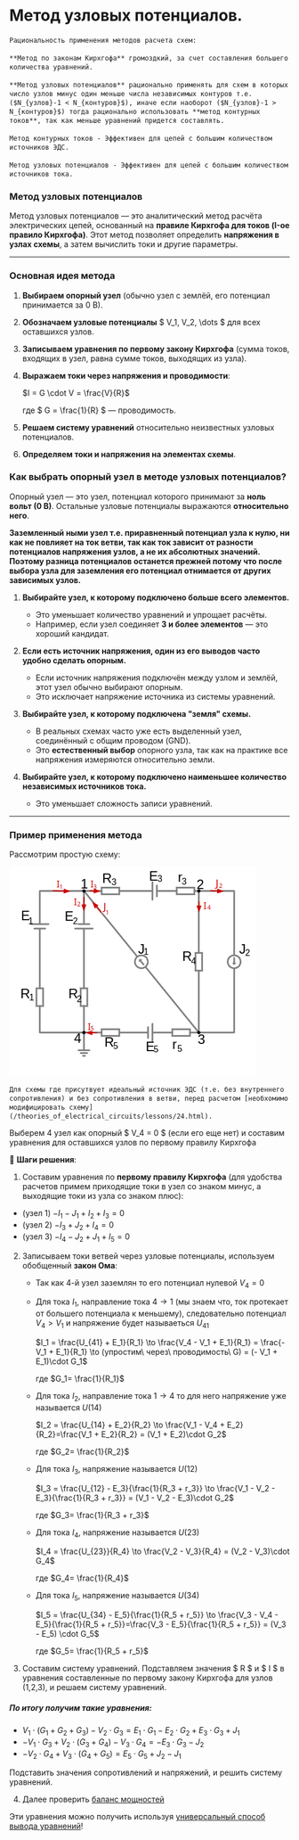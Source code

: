 # Метод узловых потенциалов. 

```admonish info
Рациональность применения методов расчета схем:

**Метод по законам Кирхгофа** громоздкий, за счет составления большего количества уравнений.

**Метод узловых потенциалов** рационально применять для схем в которых число узлов минус один меньше числа независимых контуров т.е. ($N_{узлов}-1 < N_{контуров}$), иначе если наоборот ($N_{узлов}-1 > N_{контуров}$) тогда рационально использовать **метод контурных токов**, так как меньше уравнений придется составлять. 

Метод контурных токов - Эффективен для цепей с большим количеством источников ЭДС.

Метод узловых потенциалов - Эффективен для цепей с большим количеством источников тока.
```

### **Метод узловых потенциалов**  
Метод узловых потенциалов — это аналитический метод расчёта электрических цепей, основанный на **правиле Кирхгофа для токов (I-ое правило Кирхгофа)**. Этот метод позволяет определить **напряжения в узлах схемы**, а затем вычислить токи и другие параметры.

---

### **Основная идея метода**  
1. **Выбираем опорный узел** (обычно узел с землёй, его потенциал принимается за 0 В). 
2. **Обозначаем узловые потенциалы** $ V_1, V_2, \dots $ для всех оставшихся узлов.  
3. **Записываем уравнения по первому закону Кирхгофа** (сумма токов, входящих в узел, равна сумме токов, выходящих из узла).  
4. **Выражаем токи через напряжения и проводимости**:  
    
   $I = G \cdot V = \frac{V}{R}$
    
   где $ G = \frac{1}{R} $ — проводимость.  
5. **Решаем систему уравнений** относительно неизвестных узловых потенциалов.  
6. **Определяем токи и напряжения на элементах схемы**.



### Как выбрать опорный узел в методе узловых потенциалов?

Опорный узел — это узел, потенциал которого принимают за **ноль вольт (0 В)**. Остальные узловые потенциалы выражаются **относительно него**.  


**Заземленный ными узел т.е. приравненный потенциал узла к нулю, ни как не повлияет на ток ветви, так как ток зависит от разности потенциалов напряжения узлов, а не их абсолютных значений. Поэтому разница потенциалов останется прежней потому что после выбора узла для заземления его потенциал отнимается от других зависимых узлов.**




1. **Выбирайте узел, к которому подключено больше всего элементов.**  
   - Это уменьшает количество уравнений и упрощает расчёты.  
   - Например, если узел соединяет **3 и более элементов** — это хороший кандидат.  

2. **Если есть источник напряжения, один из его выводов часто удобно сделать опорным.**  
   - Если источник напряжения подключён между узлом и землёй, этот узел обычно выбирают опорным.  
   - Это исключает напряжение источника из системы уравнений.  

3. **Выбирайте узел, к которому подключена "земля" схемы.**  
   - В реальных схемах часто уже есть выделенный узел, соединённый с общим проводом (GND).  
   - Это **естественный выбор** опорного узла, так как на практике все напряжения измеряются относительно земли.  

4. **Выбирайте узел, к которому подключено наименьшее количество независимых источников тока.**  
   - Это уменьшает сложность записи уравнений.  

 
---

### **Пример применения метода**  
Рассмотрим простую схему:

![Метод узловых потенциалов.](../img/74.png "Метод узловых потенциалов.")

```admonish info
Для схемы где присутвует идеальный источник ЭДС (т.е. без внутреннего сопротивления) и без сопротивления в ветви, перед расчетом [необхомимо модифицировать схему](/theories_of_electrical_circuits/lessons/24.html).
```


Выберем 4 узел как опорный $ V_4 = 0 $ (если его еще нет) и составим уравнения для оставшихся узлов по первому правилу Кирхгофа

🔹 **Шаги решения**:  
1. Составим уравнения по **первому правилу Кирхгофа** (для удобства расчетов примем приходящие токи в узел со знаком минус, а выходящие токи из узла со знаком плюс): 

- (узел 1) $-I_1-J_1+I_2+I_3=0$
- (узел 2) $-I_3+J_2+I_4=0$
- (узел 3) $-I_4-J_2+J_1+I_5=0$

2. Записываем токи ветвей через узловые потенциалы, используем обобщенный **закон Ома**: 
   - Так как 4-й узел заземлян то его потенциал нулевой $V_4=0$

   - Для тока $I_1$, направление тока $4 \to 1$ (мы знаем что, ток протекает от большего потенциала к меньшему), следовательно потенциал $V_4 > V_1$ и напряжение будет называеться $U_{41}$

     $I_1 = \frac{U_{41} + E_1}{R_1} \to \frac{V_4 - V_1 + E_1}{R_1} = \frac{- V_1 + E_1}{R_1} \to (упростим\ через\ проводимость\ G) = (- V_1 + E_1)\cdot G_1$

     где $G_1= \frac{1}{R_1}$

   - Для тока $I_2$, направление тока $1 \to 4$ то для него напряжение уже называется $U(14)$
   
     $I_2 = \frac{U_{14} + E_2}{R_2} \to \frac{V_1 - V_4 + E_2}{R_2}=\frac{V_1 + E_2}{R_2} = (V_1 + E_2)\cdot G_2$

     где $G_2= \frac{1}{R_2}$

   - Для тока $I_3$, напряжение называется $U(12)$

     $I_3 = \frac{U_{12} - E_3}{\frac{1}{R_3 + r_3}} \to \frac{V_1 - V_2 - E_3}{\frac{1}{R_3 + r_3}} = (V_1 - V_2 - E_3)\cdot G_2$

     где $G_3= \frac{1}{R_3 + r_3}$

   - Для тока $I_4$, напряжение называется $U(23)$

     $I_4 = \frac{U_{23}}{R_4} \to \frac{V_2 - V_3}{R_4} = (V_2 - V_3)\cdot G_4$

     где $G_4= \frac{1}{R_4}$

   
   - Для тока $I_5$, напряжение называется $U(34)$

     $I_5 = \frac{U_{34} - E_5}{\frac{1}{R_5 + r_5}} \to \frac{V_3 - V_4 - E_5}{\frac{1}{R_5 + r_5}}=\frac{V_3 - E_5}{\frac{1}{R_5 + r_5}} = (V_3 - E_5) \cdot G_5$

     где $G_5= \frac{1}{R_5 + r_5}$
  
3. Составим систему уравнений. Подставляем значения $ R $ и $ I $ в уравнения составленные по первому закону Кирхгофа для узлов (1,2,3), и решаем систему уравнений.

##### По итогу получим такие уравнения:
   - $V_1\cdot (G_1+G_2+G_3)-V_2\cdot G_3=E_1\cdot G_1-E_2\cdot G_2 + E_3\cdot G_3 + J_1$
   - $-V_1\cdot G_3+V_2\cdot (G_3+G_4)-V_3\cdot G_4=-E_3\cdot G_3-J_2$
   - $-V_2\cdot G_4+V_3\cdot (G_4+G_5)=E_5\cdot G_5 + J_2-J_1$

Подставить значения сопротивлений и напряжений, и решить систему уравнений.

4. Далее проверить [баланс мощностей](/theories_of_electrical_circuits/lessons/56.html) 

Эти уравнения можно получить используя [универсальный способ вывода уравнений](/theories_of_electrical_circuits/lessons/22.html#упростим)!

